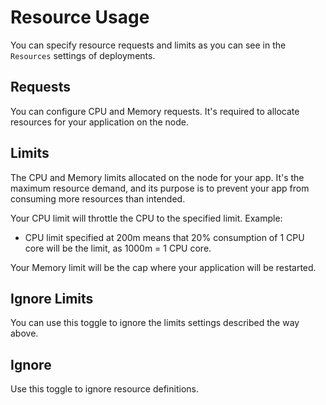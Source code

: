 # Resource Usage

You can specify resource requests and limits as you can see in the `Resources` settings of deployments.
## Requests

You can configure CPU and Memory requests. It's required to allocate resources for your application on the node.

## Limits

The CPU and Memory limits allocated on the node for your app. It's the maximum resource demand, and its purpose is to prevent your app from consuming more resources than intended.

Your CPU limit will throttle the CPU to the specified limit. Example:

- CPU limit specified at 200m means that 20% consumption of 1 CPU core will be the limit, as 1000m = 1 CPU core.

Your Memory limit will be the cap where your application will be restarted.

## Ignore Limits

You can use this toggle to ignore the limits settings described the way above.

## Ignore

Use this toggle to ignore resource definitions.
